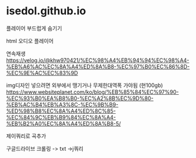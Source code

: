 # isedol.github.io

플레이어 부드럽게 숨기기

html 오디오 플레이어

연속재생
https://velog.io/@khw970421/%EC%98%A4%EB%94%94%EC%98%A4-%EB%A6%AC%EC%8A%A4%ED%8A%B8-%EC%97%B0%EC%86%8D-%EC%9E%AC%EC%83%9D

img디자인 넣으려면 외부에서 땡기거나 무제한대역폭 가야됨 (현100gb)
https://www.websiteplanet.com/ko/blog/%EB%85%84%EC%97%90-%EC%93%B0%EA%B8%B0-%EC%A2%8B%EC%9D%80-%EB%AC%B4%EB%A3%8C-%EC%9B%B9-%ED%98%B8%EC%8A%A4%ED%8C%85-%EC%84%9C%EB%B9%84%EC%8A%A4-%EB%B2%A0%EC%8A%A4%ED%8A%B8-5/

제이쿼리로 곡추가

구글드라이브 크롤링 -> txt ->j쿼리
